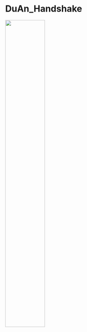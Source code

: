 # DuAn_Handshake
[<img src="https://static2.yan.vn/YanNews/2167221/202004/demo-la-gi-44db1d42.PNG" width="50%">](https://youtu.be/40aLDfQYvNo "Now in Android: 55")
